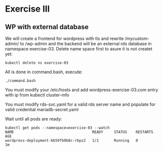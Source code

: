 # Exercise III

## WP with external database

We will create a frontend for wordpress with tls and rewrite /mycustom-admin/ to /wp-admin and the backend will be an external rds database in namespace exercise-03. Delete name space first to asure it is not createt yet:

```
kubectl delete ns exercise-03
```

All is done in command.bash, execute:

```
./command.bash
```

You must modify your /etc/hosts and add wordpress-exercise-03.com entry with ip from kubectl cluster-info

You must modify rds-svc.yaml for a valid rds server name and populate for valid credential mariadb-secret.yaml


Wait until all pods are ready:

```
kubectl get pods --namespace=exercise-03 --watch
NAME                                    READY     STATUS    RESTARTS   AGE
wordpress-deployment-6b59fb9b8c-rbpz2   1/1       Running   0          1m

```


